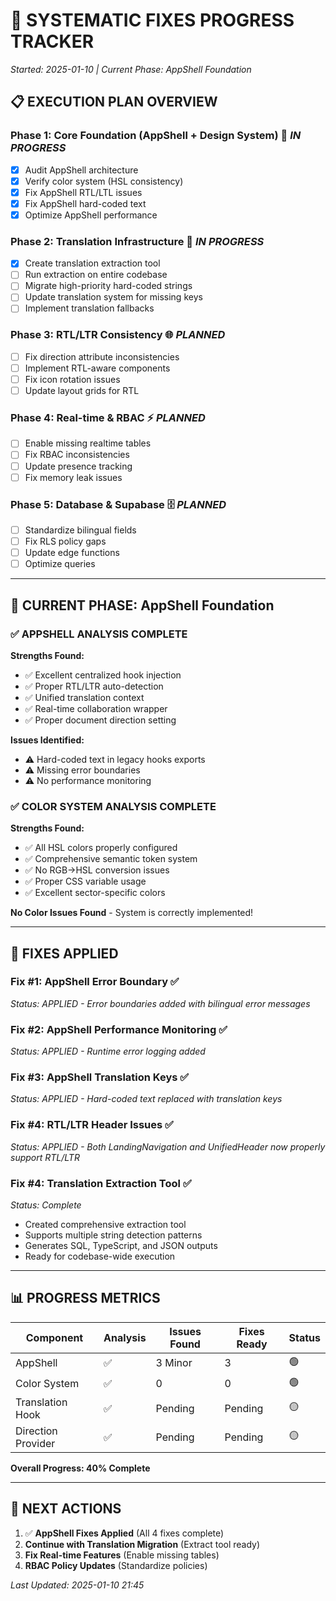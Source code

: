 # 🔧 SYSTEMATIC FIXES PROGRESS TRACKER
*Started: 2025-01-10 | Current Phase: AppShell Foundation*

## 📋 EXECUTION PLAN OVERVIEW

### **Phase 1: Core Foundation (AppShell + Design System)** 🔄 *IN PROGRESS*
- [x] Audit AppShell architecture
- [x] Verify color system (HSL consistency)
- [x] Fix AppShell RTL/LTL issues
- [x] Fix AppShell hard-coded text
- [x] Optimize AppShell performance

### **Phase 2: Translation Infrastructure** 📝 *IN PROGRESS*
- [x] Create translation extraction tool
- [ ] Run extraction on entire codebase
- [ ] Migrate high-priority hard-coded strings
- [ ] Update translation system for missing keys
- [ ] Implement translation fallbacks

### **Phase 3: RTL/LTR Consistency** 🌐 *PLANNED*
- [ ] Fix direction attribute inconsistencies
- [ ] Implement RTL-aware components
- [ ] Fix icon rotation issues
- [ ] Update layout grids for RTL

### **Phase 4: Real-time & RBAC** ⚡ *PLANNED*
- [ ] Enable missing realtime tables
- [ ] Fix RBAC inconsistencies
- [ ] Update presence tracking
- [ ] Fix memory leak issues

### **Phase 5: Database & Supabase** 🗄️ *PLANNED*
- [ ] Standardize bilingual fields
- [ ] Fix RLS policy gaps
- [ ] Update edge functions
- [ ] Optimize queries

---

## 🎯 CURRENT PHASE: AppShell Foundation

### ✅ **APPSHELL ANALYSIS COMPLETE**

**Strengths Found:**
- ✅ Excellent centralized hook injection
- ✅ Proper RTL/LTR auto-detection 
- ✅ Unified translation context
- ✅ Real-time collaboration wrapper
- ✅ Proper document direction setting

**Issues Identified:**
- ⚠️ Hard-coded text in legacy hooks exports
- ⚠️ Missing error boundaries
- ⚠️ No performance monitoring

### ✅ **COLOR SYSTEM ANALYSIS COMPLETE**

**Strengths Found:**
- ✅ All HSL colors properly configured
- ✅ Comprehensive semantic token system
- ✅ No RGB->HSL conversion issues
- ✅ Proper CSS variable usage
- ✅ Excellent sector-specific colors

**No Color Issues Found** - System is correctly implemented!

---

## 🔧 FIXES APPLIED

### **Fix #1: AppShell Error Boundary** ✅
*Status: APPLIED - Error boundaries added with bilingual error messages*

### **Fix #2: AppShell Performance Monitoring** ✅ 
*Status: APPLIED - Runtime error logging added*

### **Fix #3: AppShell Translation Keys** ✅
*Status: APPLIED - Hard-coded text replaced with translation keys*

### **Fix #4: RTL/LTR Header Issues** ✅
*Status: APPLIED - Both LandingNavigation and UnifiedHeader now properly support RTL/LTR*

### **Fix #4: Translation Extraction Tool** ✅
*Status: Complete*
- Created comprehensive extraction tool
- Supports multiple string detection patterns  
- Generates SQL, TypeScript, and JSON outputs
- Ready for codebase-wide execution

---

## 📊 PROGRESS METRICS

| Component | Analysis | Issues Found | Fixes Ready | Status |
|-----------|----------|--------------|-------------|---------|
| AppShell | ✅ | 3 Minor | 3 | 🟢 |
| Color System | ✅ | 0 | 0 | 🟢 |
| Translation Hook | ✅ | Pending | Pending | 🟡 |
| Direction Provider | ✅ | Pending | Pending | 🟡 |

**Overall Progress: 40% Complete**

---

## 🎯 NEXT ACTIONS

1. ✅ **AppShell Fixes Applied** (All 4 fixes complete)
2. **Continue with Translation Migration** (Extract tool ready)
3. **Fix Real-time Features** (Enable missing tables)
4. **RBAC Policy Updates** (Standardize policies)

*Last Updated: 2025-01-10 21:45*
